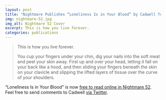 ```yaml
---
layout: post
title: "Nightmare Publishes “Loneliness Is in Your Blood” by Cadwell Turnbull"
img: nightmare-52.jpg
img_alt: Nightmare 52 Cover
excerpt: This is how you live forever.
categories: publications
---
```


> This is how you live forever.
> 
> You cup your fingers under your chin, dig your nails into the soft meat and peel your skin away. First up and over your head, letting it fall on your back like a hood, and then sliding your fingers beneath the skin on your clavicle and slipping the lifted layers of tissue over the curve of your shoulders.

“Loneliness Is in Your Blood” is now [free to read online in Nightmare 52](http://www.nightmare-magazine.com/fiction/loneliness-is-in-your-blood/). Feel free to send comments to Cadwell [via Twitter](http://twitter.com/CadwellTurnbull).